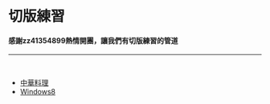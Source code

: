 # 切版練習
<h4>感謝zz41354899熱情開團，讓我們有切版練習的管道</h4>
<hr>
<br>


- <a href="https://candace802.github.io/project/kungfu/">中華料理</a>
- <a href="https://candace802.github.io/project/windows8/">Windows8</a>   
